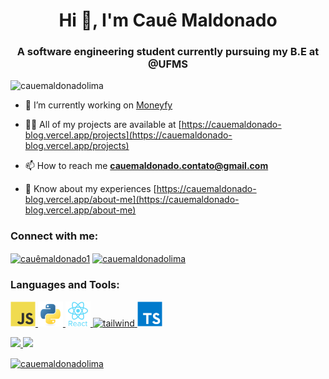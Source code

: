 <h1 align="center">Hi 👋, I'm Cauê Maldonado</h1>
<h3 align="center">A software engineering student currently pursuing my B.E at @UFMS</h3>

<p align="left"> <img src="https://komarev.com/ghpvc/?username=cauemaldonadolima&label=Profile%20views&color=0e75b6&style=flat" alt="cauemaldonadolima" /> </p>

- 🔭 I’m currently working on [Moneyfy](https://github.com/CaueMaldonadoLima/moneyfy)

- 👨‍💻 All of my projects are available at [https://cauemaldonado-blog.vercel.app/projects](https://cauemaldonado-blog.vercel.app/projects)

- 📫 How to reach me **cauemaldonado.contato@gmail.com**

- 📄 Know about my experiences [https://cauemaldonado-blog.vercel.app/about-me](https://cauemaldonado-blog.vercel.app/about-me)

<h3 align="left">Connect with me:</h3>
<p align="left">
<a href="https://linkedin.com/in/cauêmaldonado1" target="blank"><img align="center" src="https://raw.githubusercontent.com/rahuldkjain/github-profile-readme-generator/master/src/images/icons/Social/linked-in-alt.svg" alt="cauêmaldonado1" height="30" width="40" /></a>
<a href="https://www.leetcode.com/cauemaldonadolima" target="blank"><img align="center" src="https://raw.githubusercontent.com/rahuldkjain/github-profile-readme-generator/master/src/images/icons/Social/leet-code.svg" alt="cauemaldonadolima" height="30" width="40" /></a>
</p>

<h3 align="left">Languages and Tools:</h3>
<p align="left"> <a href="https://developer.mozilla.org/en-US/docs/Web/JavaScript" target="_blank" rel="noreferrer"> <img src="https://raw.githubusercontent.com/devicons/devicon/master/icons/javascript/javascript-original.svg" alt="javascript" width="40" height="40"/> </a> <a href="https://www.python.org" target="_blank" rel="noreferrer"> <img src="https://raw.githubusercontent.com/devicons/devicon/master/icons/python/python-original.svg" alt="python" width="40" height="40"/> </a> <a href="https://reactjs.org/" target="_blank" rel="noreferrer"> <img src="https://raw.githubusercontent.com/devicons/devicon/master/icons/react/react-original-wordmark.svg" alt="react" width="40" height="40"/> </a> <a href="https://tailwindcss.com/" target="_blank" rel="noreferrer"> <img src="https://www.vectorlogo.zone/logos/tailwindcss/tailwindcss-icon.svg" alt="tailwind" width="40" height="40"/> </a> <a href="https://www.typescriptlang.org/" target="_blank" rel="noreferrer"> <img src="https://raw.githubusercontent.com/devicons/devicon/master/icons/typescript/typescript-original.svg" alt="typescript" width="40" height="40"/> </a> </p>

<p>
  <a href="https://github.com/CaueMaldonadoLima">
  <img height="180em" src="https://github-readme-stats.vercel.app/api?username=CaueMaldonadoLima&show_icons=true&theme=cobalt&include_all_commits=true&count_private=true"/>
  <img height="180em" src="https://github-readme-stats.vercel.app/api/top-langs/?username=CaueMaldonadoLima&layout=compact&langs_count=7&theme=cobalt"/>
<p>

<p><img align="center" src="https://github-readme-streak-stats.herokuapp.com/?user=cauemaldonadolima&theme=cobalt" alt="cauemaldonadolima" /></p>

